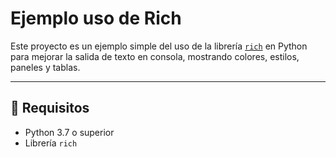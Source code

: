 # Ejemplo uso de Rich

Este proyecto es un ejemplo simple del uso de la librería [`rich`](https://github.com/Textualize/rich) en Python para mejorar la salida de texto en consola, mostrando colores, estilos, paneles y tablas.

---

## 📌 Requisitos

- Python 3.7 o superior  
- Librería `rich`


